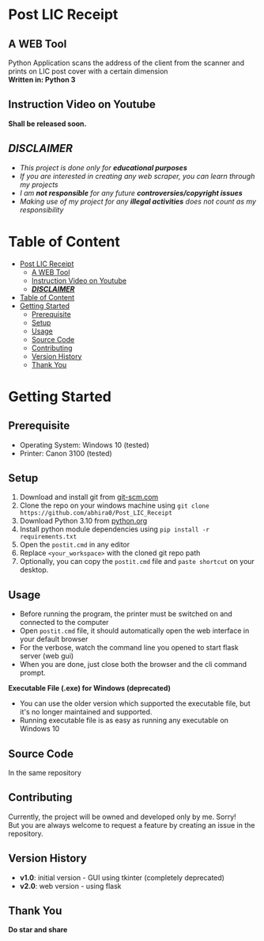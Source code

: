 # Post LIC Receipt
## A WEB Tool<br>
Python Application scans the address of the client from the scanner and prints on LIC post cover with a certain dimension<br>
__Written in: Python 3__
## Instruction Video on Youtube
**Shall be released soon.**
## ___DISCLAIMER___
* *This project is done only for __educational purposes__*
* *If you are interested in creating any web scraper, you can learn through my projects*
* *I am __not responsible__ for any future __controversies/copyright issues__*
* *Making use of my project for any __illegal activities__ does not count as my responsibility*
# Table of Content
- [Post LIC Receipt](#post-lic-receipt)
  - [A WEB Tool<br>](#a-web-tool)
  - [Instruction Video on Youtube](#instruction-video-on-youtube)
  - [___DISCLAIMER___](#disclaimer)
- [Table of Content](#table-of-content)
- [Getting Started](#getting-started)
  - [Prerequisite](#prerequisite)
  - [Setup](#setup)
  - [Usage](#usage)
  - [Source Code](#source-code)
  - [Contributing](#contributing)
  - [Version History](#version-history)
  - [Thank You](#thank-you)
# Getting Started
## Prerequisite
* Operating System: Windows 10 (tested)
* Printer: Canon 3100 (tested)
## Setup
1. Download and install git from [git-scm.com](https://git-scm.com/downloads "GIT-SCM")
2. Clone the repo on your windows machine using `git clone https://github.com/abhira0/Post_LIC_Receipt`
3. Download Python 3.10 from [python.org](https://www.python.org/downloads/windows/ "Windows downloads")
4. Install python module dependencies using `pip install -r requirements.txt`
5. Open the `postit.cmd` in any editor
6. Replace `<your_workspace>` with the cloned git repo path
7. Optionally, you can copy the `postit.cmd` file and `paste shortcut` on your desktop.
## Usage
* Before running the program, the printer must be switched on and connected to the computer
* Open `postit.cmd` file, it should automatically open the web interface in your default browser
* For the verbose, watch the command line you opened to start flask server (web gui)
* When you are done, just close both the browser and the cli command prompt.

**Executable File (.exe) for Windows (deprecated)**
* You can use the older version which supported the executable file, but it's no longer maintained and supported.
* Running executable file is as easy as running any executable on Windows 10
## Source Code
In the same repository
## Contributing
Currently, the project will be owned and developed only by me. Sorry! <br>
But you are always welcome to request a feature by creating an issue in the repository.
## Version History
* __v1.0__: initial version - GUI using tkinter (completely deprecated)
* __v2.0__: web version - using flask
## Thank You
**Do star and share**
